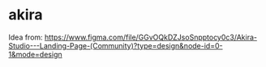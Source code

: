 # akira
Idea from: https://www.figma.com/file/GGvOQkDZJsoSnpptocy0c3/Akira-Studio---Landing-Page-(Community)?type=design&node-id=0-1&mode=design
